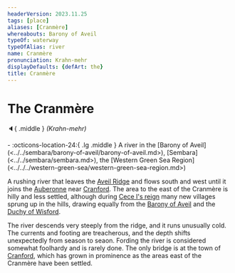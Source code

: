 ```yaml
---
headerVersion: 2023.11.25
tags: [place]
aliases: [Cranmère]
whereabouts: Barony of Aveil
typeOf: waterway
typeOfAlias: river
name: Cranmère
pronunciation: Krahn-mehr
displayDefaults: {defArt: the}
title: Cranmère
---
```

# The Cranmère
:speaker:{ .middle } *(Krahn-mehr)*  
<div class="grid cards ext-narrow-margin ext-one-column" markdown>
-    :octicons-location-24:{ .lg .middle } A river in the [Barony of Aveil](<../../sembara/barony-of-aveil/barony-of-aveil.md>), [Sembara](<../../sembara/sembara.md>), the [Western Green Sea Region](<../../../western-green-sea/western-green-sea-region.md>)  
</div>


A rushing river that leaves the [Aveil Ridge](<../../sembara/barony-of-aveil/aveil-ridge.md>) and flows south and west until it joins the [Auberonne](<./auberonne.md>) near [Cranford](<../../sembara/barony-of-aveil/cranford.md>). The area to the east of the Cranmère is hilly and less settled, although during [Cece I's reign](<../../../../people/historical-figures/sembaran-royalty/cece-i.md>) many new villages sprung up in the hills, drawing equally from the [Barony of Aveil](<../../sembara/barony-of-aveil/barony-of-aveil.md>) and the [Duchy of Wisford](<../../sembara/heartlands/duchy-of-wisford.md>). 

The river descends very steeply from the ridge, and it runs unusually cold. The currents and footing are treacherous, and the depth shifts unexpectedly from season to seaon. Fording the river is considered somewhat foolhardy and is rarely done. The only bridge is at the town of [Cranford](<../../sembara/barony-of-aveil/cranford.md>), which has grown in prominence as the areas east of the Cranmère have been settled. 
